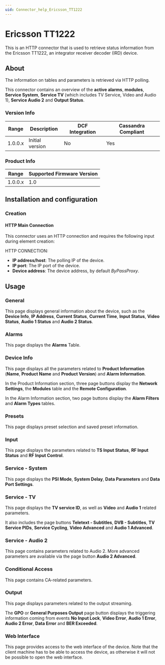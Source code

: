 ```yaml
---
uid: Connector_help_Ericsson_TT1222
---
```


# Ericsson TT1222

This is an HTTP connector that is used to retrieve status information from the Ericsson TT1222, an integrator receiver decoder (IRD) device.

## About

The information on tables and parameters is retrieved via HTTP polling.

This connector contains an overview of the **active alarms**, **modules**, **Service System**, **Service TV** (which includes TV Service, Video and Audio 1), **Service Audio 2** and **Output Status**.

### Version Info

| Range | Description | DCF Integration | Cassandra Compliant |
|------------------|-----------------|---------------------|-------------------------|
| 1.0.0.x          | Initial version | No                  | Yes                     |

### Product Info

| Range | Supported Firmware Version |
|------------------|-----------------------------|
| 1.0.0.x          | 1.0                         |

## Installation and configuration

### Creation

#### HTTP Main Connection

This connector uses an HTTP connection and requires the following input during element creation:

HTTP CONNECTION:

- **IP address/host**: The polling IP of the device.
- **IP port**: The IP port of the device.
- **Device address**: The device address, by default *ByPassProxy*.

## Usage

### General

This page displays general information about the device, such as the **Device Info**, **IP Address**, **Current Status**, **Current Time**, **Input Status**, **Video Status**, **Audio 1 Status** and **Audio 2 Status**.

### Alarms

This page displays the **Alarms** Table.

### Device Info

This page displays all the parameters related to **Product Information** (**Name**, **Product Name** and **Product Version**) and **Alarm Information**.

In the Product Information section, three page buttons display the **Network Settings**, the **Modules** table and the **Remote Configuration**.

In the Alarm Information section, two page buttons display the **Alarm Filters** and **Alarm Types** tables.

### Presets

This page displays preset selection and saved preset information.

### Input

This page displays the parameters related to **TS Input Status**, **RF Input Status** and **RF Input Control**.

### Service - System

This page displays the **PSI Mode**, **System Delay**, **Data Parameters** and **Data Port Settings**.

### Service - TV

This page displays the **TV service ID**, as well as **Video** and **Audio 1** related parameters.

It also includes the page buttons **Teletext - Subtitles**, **DVB - Subtitles**, **TV Service PIDs**, **Service Cycling**, **Video Advanced** and **Audio 1 Advanced**.

### Service - Audio 2

This page contains parameters related to Audio 2. More advanced parameters are available via the page button **Audio 2 Advanced**.

### Conditional Access

This page contains CA-related parameters.

### Output

This page displays parameters related to the output streaming.

The **GPO** or **General Purposes Output** page button displays the triggering information coming from events **No Input Lock**, **Video Error**, **Audio 1 Error**, **Audio 2 Error**, **Data Error** and **BER Exceeded**.

### Web Interface

This page provides access to the web interface of the device. Note that the client machine has to be able to access the device, as otherwise it will not be possible to open the web interface.
